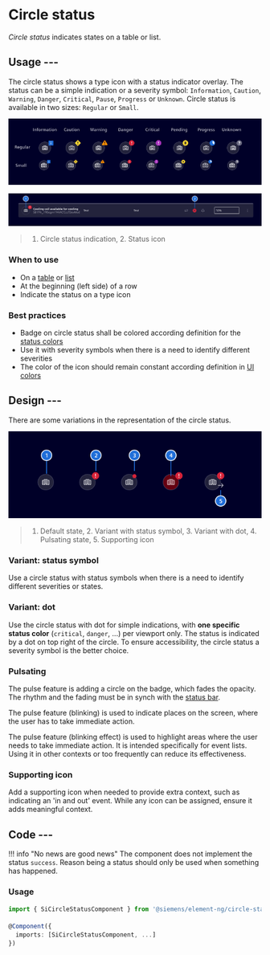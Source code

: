 # Circle status

*Circle status* indicates states on a table or list.

## Usage ---

The circle status shows a type icon with a status indicator overlay.
The status can be a simple indication or a severity symbol: `Information`,
`Caution`, `Warning`, `Danger`, `Critical`, `Pause`, `Progress` or `Unknown`.
Circle status is available in two sizes: `Regular` or `Small`.

![Circle status](images/circle-status.png)

![Status indication with icons](images/circle-status-usage.png)

> 1. Circle status indication, 2. Status icon

### When to use

- On a [table](../lists-tables-trees/datatable.md) or [list](../lists-tables-trees/list-group.md)
- At the beginning (left side) of a row
- Indicate the status on a type icon

### Best practices

- Badge on circle status shall be colored according definition for the [status colors](../../fundamentals/colors/ui-colors.md/#status)
- Use it with severity symbols when there is a need to identify different severities
- The color of the icon should remain constant according definition in [UI colors](../../fundamentals/colors/ui-colors.md/#ui)

## Design ---

There are some variations in the representation of the circle status.

![Status variation](images/circle-status-variation.png)

> 1. Default state, 2. Variant with status symbol, 3. Variant with dot, 4. Pulsating state, 5. Supporting icon

### Variant: status symbol

Use a circle status with status symbols when there is a need to identify
different severities or states.

### Variant: dot

Use the circle status with dot for simple indications, with **one specific
status color** (`critical`, `danger`, ...) per viewport only.
The status is indicated by a dot on top right of the circle.
To ensure accessibility, the circle status a severity symbol is the better choice.

### Pulsating

The pulse feature is adding a circle on the badge, which fades the opacity.
The rhythm and the fading must be in synch with the [status bar](../status-notifications/status-bar.md).

The pulse feature (blinking) is used to indicate places on the screen, where the user has to take immediate action.

The pulse feature (blinking effect) is used to highlight areas where the user needs to take immediate action.
It is intended specifically for event lists. Using it in other contexts or too frequently can reduce its effectiveness.

### Supporting icon

Add a supporting icon when needed to provide extra context, such as indicating an 'in and out' event.
While any icon can be assigned, ensure it adds meaningful context.

## Code ---

!!! info "No news are good news"
    The component does not implement the status `success`. Reason being a status
    should only be used when something has happened.

### Usage

```ts
import { SiCircleStatusComponent } from '@siemens/element-ng/circle-status';

@Component({
  imports: [SiCircleStatusComponent, ...]
})
```

<si-docs-component example="si-circle-status/si-circle-status" height="250"></si-docs-component>

<si-docs-api component="SiCircleStatusComponent"></si-docs-api>

<si-docs-types></si-docs-types>
